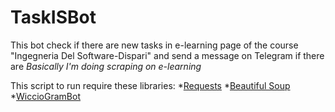 # TaskISBot
This bot check if there are new tasks in e-learning page of the course "Ingegneria Del Software-Dispari" and send a message on Telegram if there are
*Basically I'm doing scraping on e-learning*

This script to run require these libraries:
*[Requests](https://it.python-requests.org/it/latest/)
*[Beautiful Soup](https://www.crummy.com/software/BeautifulSoup/)
*[WiccioGramBot](https://github.com/Pur2all/MyTelegramBotAPI)
